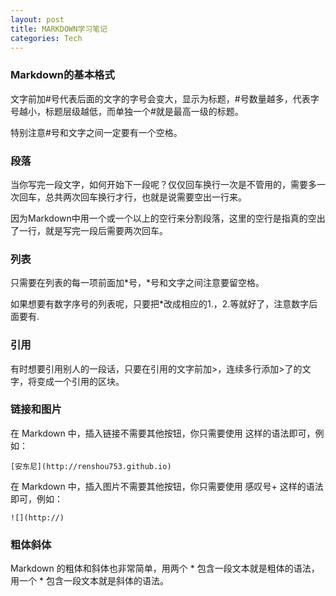 ```yaml
---
layout: post
title: MARKDOWN学习笔记
categories: Tech
---
```


### Markdown的基本格式

文字前加#号代表后面的文字的字号会变大，显示为标题，#号数量越多，代表字号越小，标题层级越低，而单独一个#就是最高一级的标题。

特别注意#号和文字之间一定要有一个空格。

### 段落

当你写完一段文字，如何开始下一段呢？仅仅回车换行一次是不管用的，需要多一次回车，总共两次回车换行才行，也就是说需要空出一行来。

因为Markdown中用一个或一个以上的空行来分割段落，这里的空行是指真的空出了一行，就是写完一段后需要两次回车。

### 列表

只需要在列表的每一项前面加*号，*号和文字之间注意要留空格。

如果想要有数字序号的列表呢，只要把*改成相应的1.，2.等就好了，注意数字后面要有.

### 引用

有时想要引用别人的一段话，只要在引用的文字前加>，连续多行添加>了的文字，将变成一个引用的区块。

### 链接和图片

在 Markdown 中，插入链接不需要其他按钮，你只需要使用 [](链接地址) 这样的语法即可，例如：

    [安东尼](http://renshou753.github.io)

在 Markdown 中，插入图片不需要其他按钮，你只需要使用 感叹号+[](图片地址) 这样的语法即可，例如：

    ![](http://)

### 粗体斜体

Markdown 的粗体和斜体也非常简单，用两个 * 包含一段文本就是粗体的语法，用一个 * 包含一段文本就是斜体的语法。


